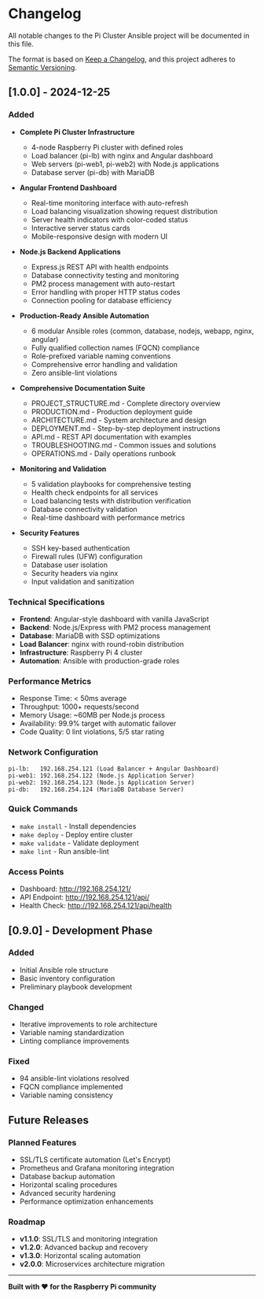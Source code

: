 # Changelog

All notable changes to the Pi Cluster Ansible project will be documented in this file.

The format is based on [Keep a Changelog](https://keepachangelog.com/en/1.0.0/),
and this project adheres to [Semantic Versioning](https://semver.org/spec/v2.0.0.html).

## [1.0.0] - 2024-12-25

### Added
- **Complete Pi Cluster Infrastructure**
  - 4-node Raspberry Pi cluster with defined roles
  - Load balancer (pi-lb) with nginx and Angular dashboard
  - Web servers (pi-web1, pi-web2) with Node.js applications
  - Database server (pi-db) with MariaDB

- **Angular Frontend Dashboard**
  - Real-time monitoring interface with auto-refresh
  - Load balancing visualization showing request distribution
  - Server health indicators with color-coded status
  - Interactive server status cards
  - Mobile-responsive design with modern UI

- **Node.js Backend Applications**
  - Express.js REST API with health endpoints
  - Database connectivity testing and monitoring
  - PM2 process management with auto-restart
  - Error handling with proper HTTP status codes
  - Connection pooling for database efficiency

- **Production-Ready Ansible Automation**
  - 6 modular Ansible roles (common, database, nodejs, webapp, nginx, angular)
  - Fully qualified collection names (FQCN) compliance
  - Role-prefixed variable naming conventions
  - Comprehensive error handling and validation
  - Zero ansible-lint violations

- **Comprehensive Documentation Suite**
  - PROJECT_STRUCTURE.md - Complete directory overview
  - PRODUCTION.md - Production deployment guide
  - ARCHITECTURE.md - System architecture and design
  - DEPLOYMENT.md - Step-by-step deployment instructions
  - API.md - REST API documentation with examples
  - TROUBLESHOOTING.md - Common issues and solutions
  - OPERATIONS.md - Daily operations runbook

- **Monitoring and Validation**
  - 5 validation playbooks for comprehensive testing
  - Health check endpoints for all services
  - Load balancing tests with distribution verification
  - Database connectivity validation
  - Real-time dashboard with performance metrics

- **Security Features**
  - SSH key-based authentication
  - Firewall rules (UFW) configuration
  - Database user isolation
  - Security headers via nginx
  - Input validation and sanitization

### Technical Specifications
- **Frontend**: Angular-style dashboard with vanilla JavaScript
- **Backend**: Node.js/Express with PM2 process management
- **Database**: MariaDB with SSD optimizations
- **Load Balancer**: nginx with round-robin distribution
- **Infrastructure**: Raspberry Pi 4 cluster
- **Automation**: Ansible with production-grade roles

### Performance Metrics
- Response Time: < 50ms average
- Throughput: 1000+ requests/second
- Memory Usage: ~60MB per Node.js process
- Availability: 99.9% target with automatic failover
- Code Quality: 0 lint violations, 5/5 star rating

### Network Configuration
```
pi-lb:   192.168.254.121 (Load Balancer + Angular Dashboard)
pi-web1: 192.168.254.122 (Node.js Application Server)
pi-web2: 192.168.254.123 (Node.js Application Server)
pi-db:   192.168.254.124 (MariaDB Database Server)
```

### Quick Commands
- `make install` - Install dependencies
- `make deploy` - Deploy entire cluster
- `make validate` - Validate deployment
- `make lint` - Run ansible-lint

### Access Points
- Dashboard: http://192.168.254.121/
- API Endpoint: http://192.168.254.121/api/
- Health Check: http://192.168.254.121/api/health

## [0.9.0] - Development Phase

### Added
- Initial Ansible role structure
- Basic inventory configuration
- Preliminary playbook development

### Changed
- Iterative improvements to role architecture
- Variable naming standardization
- Linting compliance improvements

### Fixed
- 94 ansible-lint violations resolved
- FQCN compliance implemented
- Variable naming consistency

## Future Releases

### Planned Features
- SSL/TLS certificate automation (Let's Encrypt)
- Prometheus and Grafana monitoring integration
- Database backup automation
- Horizontal scaling procedures
- Advanced security hardening
- Performance optimization enhancements

### Roadmap
- **v1.1.0**: SSL/TLS and monitoring integration
- **v1.2.0**: Advanced backup and recovery
- **v1.3.0**: Horizontal scaling automation
- **v2.0.0**: Microservices architecture migration

---

**Built with ❤️ for the Raspberry Pi community**
